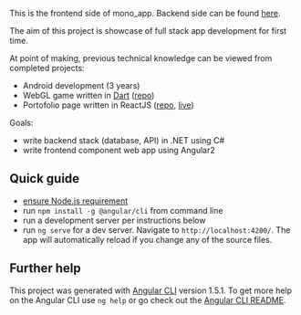 This is the frontend side of mono_app.
Backend side can be found [here](https://github.com/gnomearcy/mono_entry).

The aim of this project is showcase of full stack app development for first time.

At point of making, previous technical knowledge can be viewed from completed projects:
- Android development (3 years)
- WebGL game written in [Dart](https://www.dartlang.org/) ([repo](https://github.com/gnomearcy/masters_game))
- Portofolio page written in ReactJS ([repo](https://github.com/gnomearcy/gnomearcy.github.io), [live](https://gnomearcy.github.io))

Goals:
- write backend stack (database, API) in .NET using C#
- write frontend component web app using Angular2

## Quick guide
- [ensure Node.js requirement](https://github.com/angular/angular-cli/blob/master/README.md#prerequisites)
- run ```npm install -g @angular/cli``` from command line
- run a development server per instructions below
- run `ng serve` for a dev server. Navigate to `http://localhost:4200/`. The app will automatically reload if you change any of the source files.

## Further help
This project was generated with [Angular CLI](https://github.com/angular/angular-cli) version 1.5.1.
To get more help on the Angular CLI use `ng help` or go check out the [Angular CLI README](https://github.com/angular/angular-cli/blob/master/README.md).

